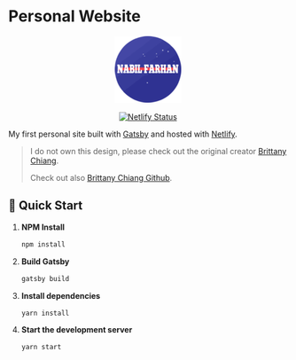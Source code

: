 # Personal Website

<p align="center">
  <img src="src/images/logo.png">
</p>

<p align="center">
  <a href="https://app.netlify.com/sites/reverent-morse-0273e7/deploys" target="_blank">
    <img src="https://api.netlify.com/api/v1/badges/f48bbfbc-8805-47a0-92de-6feb46c45b63/deploy-status" alt="Netlify Status" />
  </a>
</p>

My first personal site built with [Gatsby](https://www.gatsbyjs.org/) and hosted with [Netlify](https://www.netlify.com/).

> I do not own this design, please check out the original creator [Brittany Chiang](https://brittanychiang.com/).
>
> Check out also [Brittany Chiang Github](https://github.com/bchiang7).

## 🚀 Quick Start

1.  **NPM Install**

    ```sh
    npm install
    ```

2.  **Build Gatsby**

    ```sh
    gatsby build
    ```

3.  **Install dependencies**

    ```sh
    yarn install
    ```

4.  **Start the development server**

    ```sh
    yarn start
    ```
